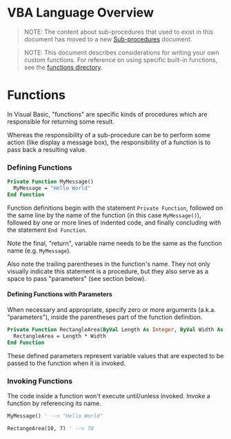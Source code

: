 # VBA Language Overview

> NOTE: The content about sub-procedures that used to exist in this document has moved to a new [Sub-procedures](/notes/visual-basic/sub-procedures.md) document.

> NOTE: This document describes considerations for writing your own custom functions. For reference on using specific built-in functions, see the [functions directory](/notes/visual-basic/functions).

# Functions

In Visual Basic, "functions" are specific kinds of procedures which are responsible for returning some result.

Whereas the responsibility of a sub-procedure can be to perform some action (like display a message box), the responsibility of a function is to pass back a resulting value.

### Defining Functions

```vb
Private Function MyMessage()
  MyMessage = "Hello World"
End Function
```

Function definitions begin with the statement `Private Function`, followed on the same line by the name of the function (in this case `MyMessage()`), followed by one or more lines of indented code, and finally concluding with the statement `End Function`.

Note the final, "return", variable name needs to be the same as the function name (e.g. `MyMessage`).

Also note the trailing parentheses in the function's name. They not only visually indicate this statement is a procedure, but they also serve as a space to pass "parameters" (see section below).

#### Defining Functions with Parameters

When necessary and appropriate, specify zero or more arguments (a.k.a. "parameters"), inside the parentheses part of the function definition.

```vb
Private Function RectangleArea(ByVal Length As Integer, ByVal Width As Integer)
  RectangleArea = Length * Width
End Function
```

These defined parameters represent variable values that are expected to be passed to the function when it is invoked.

### Invoking Functions

The code inside a function won't execute until/unless invoked. Invoke a function by referencing its name.

```vb
MyMessage() ' --> "Hello World"
```

```vb
RectangeArea(10, 7) ' --> 70
```
